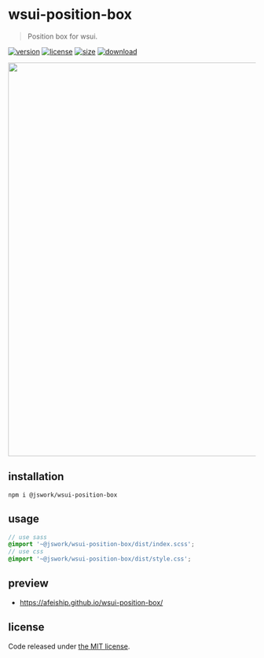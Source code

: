 # wsui-position-box
> Position box for wsui.

[![version][version-image]][version-url]
[![license][license-image]][license-url]
[![size][size-image]][size-url]
[![download][download-image]][download-url]

<center>
  <img src="https://tva1.sinaimg.cn/large/008i3skNgy1grom0qahx0j30js0jy0tz.jpg" width="800" />
</center>

## installation
```shell
npm i @jswork/wsui-position-box
```

## usage
```scss
// use sass
@import '~@jswork/wsui-position-box/dist/index.scss';
// use css
@import '~@jswork/wsui-position-box/dist/style.css';
```

## preview
- https://afeiship.github.io/wsui-position-box/

## license
Code released under [the MIT license](https://github.com/afeiship/wsui-position-box/blob/master/LICENSE.txt).

[version-image]: https://img.shields.io/npm/v/@jswork/wsui-position-box
[version-url]: https://npmjs.org/package/@jswork/wsui-position-box

[license-image]: https://img.shields.io/npm/l/@jswork/wsui-position-box
[license-url]: https://github.com/afeiship/wsui-position-box/blob/master/LICENSE.txt

[size-image]: https://img.shields.io/bundlephobia/minzip/@jswork/wsui-position-box
[size-url]: https://github.com/afeiship/wsui-position-box/blob/master/dist/wsui-position-box.min.js

[download-image]: https://img.shields.io/npm/dm/@jswork/wsui-position-box
[download-url]: https://www.npmjs.com/package/@jswork/wsui-position-box


